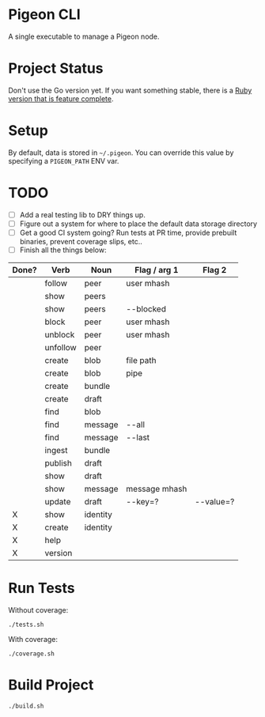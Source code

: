 # Pigeon CLI

A single executable to manage a Pigeon node.

# Project Status

Don't use the Go version yet. If you want something stable, there is a [Ruby version that is feature complete](https://tildegit.org/PigeonProtocolConsortium/Pigeon-Ruby).

# Setup

By default, data is stored in `~/.pigeon`.
You can override this value by specifying a `PIGEON_PATH` ENV var.

# TODO

 - [ ] Add a real testing lib to DRY things up.
 - [ ] Figure out a system for where to place the default data storage directory
 - [ ] Get a good CI system going? Run tests at PR time, provide prebuilt binaries, prevent coverage slips, etc..
 - [ ] Finish all the things below:

 |Done?|Verb        |Noun    | Flag / arg 1  | Flag 2    |
 |-----|------------|--------|---------------|-----------|
 |     |follow      |peer    | user mhash    |           |
 |     |show        |peers   |               |           |
 |     |show        |peers   | --blocked     |           |
 |     |block       |peer    | user mhash    |           |
 |     |unblock     |peer    | user mhash    |           |
 |     |unfollow    |peer    |               |           |
 |     |create      |blob    | file path     |           |
 |     |create      |blob    | pipe          |           |
 |     |create      |bundle  |               |           |
 |     |create      |draft   |               |           |
 |     |find        |blob    |               |           |
 |     |find        |message | --all         |           |
 |     |find        |message | --last        |           |
 |     |ingest      |bundle  |               |           |
 |     |publish     |draft   |               |           |
 |     |show        |draft   |               |           |
 |     |show        |message | message mhash |           |
 |     |update      |draft   | --key=?       | --value=? |
 |  X  |show        |identity|               |           |
 |  X  |create      |identity|               |           |
 |  X  |help        |        |               |           |
 |  X  |version     |        |               |           |

# Run Tests

Without coverage:

```
./tests.sh
```

With coverage:

```
./coverage.sh
```

# Build Project

```
./build.sh
```
